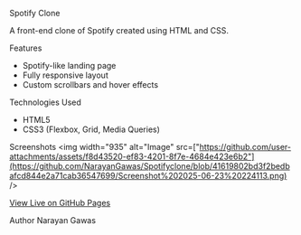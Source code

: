 Spotify Clone 

A front-end clone of Spotify created using HTML and CSS.

 Features
- Spotify-like landing page
- Fully responsive layout
- Custom scrollbars and hover effects

Technologies Used
- HTML5
- CSS3 (Flexbox, Grid, Media Queries)

Screenshots
<img width="935" alt="Image" src=["https://github.com/user-attachments/assets/f8d43520-ef83-4201-8f7e-4684e423e6b2"](https://github.com/NarayanGawas/Spotifyclone/blob/41619802bd3f2bedbafcd844e2a71cab36547699/Screenshot%202025-06-23%20224113.png) />
 
[View Live on GitHub Pages](https://yourusername.github.io/Spotifyclone/)

Author
Narayan Gawas
